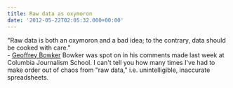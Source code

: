 ```yaml
---
title: Raw data as oxymoron
date: '2012-05-22T02:05:32.000+00:00'
---
```


<p>"Raw data is both an oxymoron and a bad idea; to the contrary, data should be cooked with care."
  <br />
  - <a href="http://mitpress.mit.edu/books/raw-data-oxymoron">Geoffrey Bowker</a>
Bowker was spot on in his comments made last week at Columbia Journalism School. I can't tell you how many times I've had to make order out of chaos from "raw data," i.e. unintelligible, inaccurate spreadsheets.</p>
